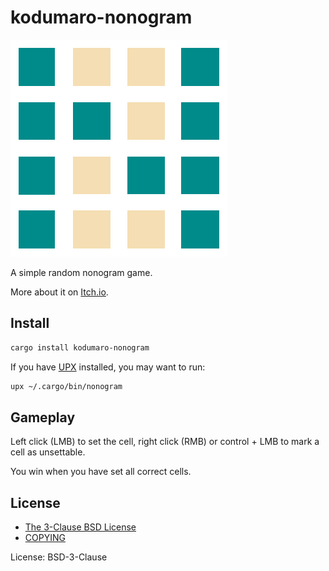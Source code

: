 # kodumaro-nonogram

![Nonogram](https://github.com/cacilhas/rscenes/raw/master/nonogram/nonogram.png)

A simple random nonogram game.

More about it on [Itch.io](https://cacilhas.itch.io/nonogram).

## Install

```sh
cargo install kodumaro-nonogram
```

If you have [UPX](https://upx.github.io/) installed, you may want to run:

```sh
upx ~/.cargo/bin/nonogram
```

## Gameplay

Left click (LMB) to set the cell, right click (RMB) or control + LMB to mark a
cell as unsettable.

You win when you have set all correct cells.

## License

- [The 3-Clause BSD License](https://opensource.org/licenses/BSD-3-Clause)
- [COPYING](https://github.com/cacilhas/rscenes/blob/master/COPYING)

License: BSD-3-Clause
